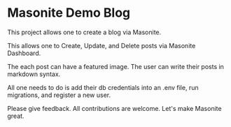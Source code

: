 # Masonite Demo Blog

This project allows one to create a blog via Masonite. 

This allows one to Create, Update, and Delete posts via Masonite Dashboard.

The each post can have a featured image. The user can write their posts in markdown syntax.

All one needs to do is add their db credentials into an .env file, run migrations, and register a new user.

Please give feedback. All contributions are welcome. Let's make Masonite great.